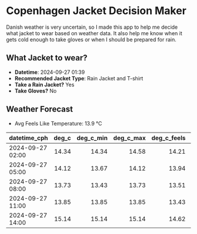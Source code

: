 
# Copenhagen Jacket Decision Maker

Danish weather is very uncertain, so I made this app to help me decide what jacket to wear based on weather data. 
It also help me know when it gets cold enough to take gloves or when I should be prepared for rain.

## What Jacket to wear?

- **Datetime**: 2024-09-27 01:39
- **Recommended Jacket Type**: Rain Jacket and T-shirt
- **Take a Rain Jacket?** Yes
- **Take Gloves?** No

## Weather Forecast
- Avg Feels Like Temperature: 13.9 °C

| datetime_cph     |   deg_c |   deg_c_min |   deg_c_max |   deg_c_feels | weather   | wind   | rain   |
|:-----------------|--------:|------------:|------------:|--------------:|:----------|:-------|:-------|
| 2024-09-27 02:00 |   14.34 |       14.34 |       14.58 |         14.21 | Clouds    | High   | None   |
| 2024-09-27 05:00 |   14.12 |       13.67 |       14.12 |         13.94 | Rain      | High   | Low    |
| 2024-09-27 08:00 |   13.73 |       13.43 |       13.73 |         13.51 | Rain      | High   | Low    |
| 2024-09-27 11:00 |   13.85 |       13.85 |       13.85 |         13.43 | Rain      | High   | Medium |
| 2024-09-27 14:00 |   15.14 |       15.14 |       15.14 |         14.62 | Rain      | High   | Low    |
        